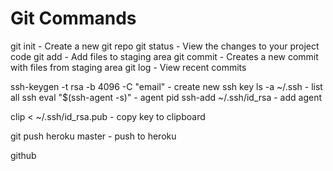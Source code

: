 # Git Commands

git init - Create a new git repo
git status - View the changes to your project code
git add - Add files to staging area
git commit - Creates a new commit with files from staging area
git log - View recent commits


ssh-keygen -t rsa -b 4096 -C "email" - create new ssh key
ls -a ~/.ssh - list all ssh
eval "$(ssh-agent -s)" - agent pid
ssh-add ~/.ssh/id_rsa - add agent

clip < ~/.ssh/id_rsa.pub - copy key to clipboard

git push heroku master - push to heroku

github